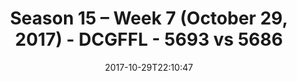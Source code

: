 ---
title: Season 15 – Week 7 (October 29, 2017) - DCGFFL - 5693 vs 5686
teams_score:
- team: 5693
  score: 12
- team: 5686
  score: 6
mvp: Ken Mitchell, Brandon Tuell
game-ball: Bryant Burntheimer, Alex Payne
season: 15
week: 7
date: '2017-10-29T22:10:47'
pageid: season-15-week-7-october-29-2017-5693-vs-5686
---